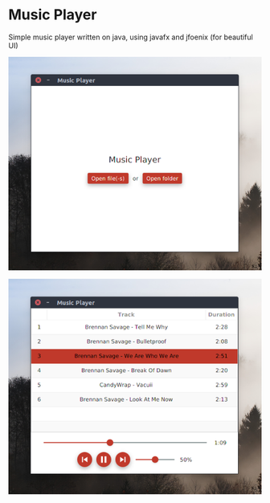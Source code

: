 # Music Player

Simple music player written on java, using javafx and jfoenix (for beautiful UI)

![Initial Scene](screenshots/inital_scene.png)

![Main Scene](screenshots/main_scene.png)
